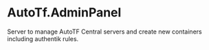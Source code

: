 # AutoTf.AdminPanel
Server to manage AutoTF Central servers and create new containers including authentik rules.
